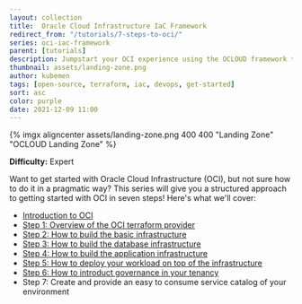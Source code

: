 ```yaml
---
layout: collection
title:  Oracle Cloud Infrastructure IaC Framework
redirect_from: "/tutorials/7-steps-to-oci/"
series: oci-iac-framework
parent: [tutorials]
description: Jumpstart your OCI experience using the OCLOUD framework to build your environment in 7 steps
thumbnail: assets/landing-zone.png
author: kubemen
tags: [open-source, terraform, iac, devops, get-started]
sort: asc
color: purple
date: 2021-12-09 11:00
---
```


{% imgx aligncenter assets/landing-zone.png 400 400 "Landing Zone" "OCLOUD Landing Zone" %}


**Difficulty:** Expert

Want to get started with Oracle Cloud Infrastructure (OCI), but not sure how to do it in a pragmatic way? This series will give you a structured approach to getting started with OCI in seven steps! Here's what we'll cover:


*  [Introduction to OCI](getting-started-with-oci-intro)
*  [Step 1: Overview of the OCI terraform provider](getting-started-with-oci-step-1-provider)
*  [Step 2: How to build the basic infrastructure](getting-started-with-oci-step-2-base)
*  [Step 3:  How to build the database infrastructure](getting-started-with-oci-step-3-database-infrastructure)
*  [Step 4:  How to build the application infrastructure](getting-started-with-oci-step-4-app-infrastructure)
*  [Step 5:  How to deploy your workload on top of the infrastructure](getting-started-with-oci-step-5-workload-deployment)
*  [Step 6:  How to introduct governance in your tenancy](getting-started-with-oci-step-6-governance)
*  Step 7:  Create and provide an easy to consume service catalog of your environment

